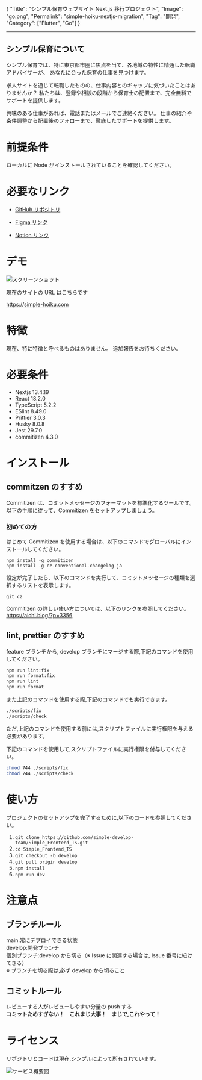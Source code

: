 {
"Title": "シンプル保育ウェブサイト Next.js 移行プロジェクト",
"Image": "go.png",
"Permalink": "simple-hoiku-nextjs-migration",
"Tag": "開発",
"Category": ["Flutter", "Go"]
}

---

## シンプル保育について

シンプル保育では、特に東京都市圏に焦点を当て、各地域の特性に精通した転職アドバイザーが、
あなたに合った保育の仕事を見つけます。

求人サイトを通じて転職したものの、仕事内容とのギャップに気づいたことはありませんか？
私たちは、登録や相談の段階から保育士の配置まで、完全無料でサポートを提供します。

興味のある仕事があれば、電話またはメールでご連絡ください。
仕事の紹介や条件調整から配置後のフォローまで、徹底したサポートを提供します。

# 前提条件

ローカルに Node がインストールされていることを確認してください。

# 必要なリンク

- [GitHub リポジトリ](https://github.com/simple-develop-team/SimpleHoiku_HP)

- [Figma リンク](https://www.figma.com/file/ozdpq1ZRSQkxoy9A0V9aEG/Simple_Frontend?type=design&node-id=2327%3A48&mode=design&t=fgc5AqrOBSskbL3P-1)

- [Notion リンク](https://iris-paste-aba.notion.site/HP-79307b041a8146ffb6c22fb2e23e4760?pvs=4)

# デモ

![スクリーンショット](https://github.com/kohta9521/Portfolio_Kohta/assets/100065508/a77c695d-9690-478a-b001-ffb390384bf8)

現在のサイトの URL はこちらです

https://simple-hoiku.com

# 特徴

現在、特に特徴と呼べるものはありません。
追加報告をお待ちください。

# 必要条件

- Nextjs 13.4.19
- React 18.2.0
- TypeScript 5.2.2
- ESlint 8.49.0
- Prittier 3.0.3
- Husky 8.0.8
- Jest 29.7.0
- commitizen 4.3.0

# インストール

## commitzen のすすめ

Commitizen は、コミットメッセージのフォーマットを標準化するツールです。以下の手順に従って、Commitizen をセットアップしましょう。

### 初めての方

はじめて Commitizen を使用する場合は、以下のコマンドでグローバルにインストールしてください。

```
npm install -g commitizen
npm install -g cz-conventional-changelog-ja
```

設定が完了したら、以下のコマンドを実行して、コミットメッセージの種類を選択するリストを表示します。

```
git cz
```

Commitizen の詳しい使い方については、以下のリンクを参照してください。
https://aichi.blog/?p=3356

## lint, prettier のすすめ

feature ブランチから, develop ブランチにマージする際,下記のコマンドを使用してください。

```bash
npm run lint:fix
npm run format:fix
npm run lint
npm run format
```

また上記のコマンドを使用する際,下記のコマンドでも実行できます。

```bash
./scripts/fix
./scripts/check
```

ただ,上記のコマンドを使用する前には,スクリプトファイルに実行権限を与える必要があります。

下記のコマンドを使用して,スクリプトファイルに実行権限を付与してください。

```bash
chmod 744 ./scripts/fix
chmod 744 ./scripts/check
```

# 使い方

プロジェクトのセットアップを完了するために,以下のコードを参照してください。

1. `git clone https://github.com/simple-develop-team/Simple_Frontend_TS.git`
2. `cd Simple_Frontend_TS`
3. `git checkout -b develop`
4. `git pull origin develop`
5. `npm install`
6. `npm run dev`

# 注意点

## ブランチルール

main:常にデプロイできる状態<br>
develop:開発ブランチ<br>
個別ブランチ:develop から切る（※ Issue に関連する場合は, Issue 番号に紐けてきる）<br>
※ ブランチを切る際は,必ず develop から切ること<br>

## コミットルール

レビューする人がレビューしやすい分量の push する<br>
**コミットためすぎない！　これまじ大事！　まじで,これやって！**

# ライセンス

リポジトリとコードは現在,シンプルによって所有されています。

![サービス概要図](internal/images/service-overview.jpg)
